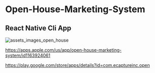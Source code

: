 # Open-House-Marketing-System
## React Native Cli App

![assets_images_open_house](https://user-images.githubusercontent.com/46530278/71770850-0c265180-2f6d-11ea-93cf-79c907e7cc74.png)

https://apps.apple.com/us/app/open-house-marketing-system/id1163924061

https://play.google.com/store/apps/details?id=com.ecaptureinc.open
